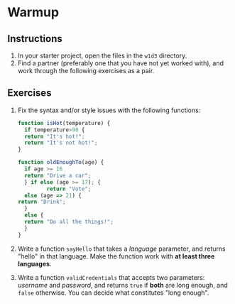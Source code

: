# Warmup

## Instructions

1. In your starter project, open the files in the `w1d3` directory. 
2. Find a partner (preferably one that you have not yet worked with), and work
   through the following exercises as a pair.

## Exercises

1. Fix the syntax and/or style issues with the following functions:

   ```js
   function isHot(temperature) {
     if temperature>90 {
     return "It's hot!";
     return "It's not hot!";
   }

   function oldEnoughTo(age) {
     if age >= 16
     return "Drive a car";
     } if else (age >= 17); {
            return "Vote";
     else (age => 21) {
   return "Drink";
     }
     else {
     return "Do all the things!";
     }
   }
   ```

2. Write a function `sayHello` that takes a *language* parameter, and returns
   "hello" in that language. Make the function work with **at least three
   languages**.

3. Write a function `validCredentials` that accepts two parameters: *username*
   and *password*, and returns `true` if **both** are long enough, and `false`
   otherwise. You can decide what constitutes "long enough".